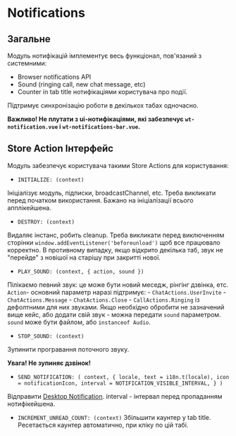 # Notifications

## Загальне

Модуль нотифікацій імплементує весь функціонал, пов'язаний з системними:

- Browser notifications API
- Sound (ringing call, new chat message, etc)
- Counter in tab title
  нотифікаціями користувача про події.

Підтримує синхронізацію роботи в декількох табах одночасно.

**Важливо! Не плутати з ui-нотифікаціями, які забезпечує
`wt-notification.vue` i `wt-notifications-bar.vue`.**

## Store Action Інтерфейс

Модуль забезпечує користувача такими Store Actions для користування:

- `INITIALIZE: (context)`

Ініціалізує модуль, підписки, broadcastChannel, etc. Треба викликати перед початком
використання. Бажано на ініціалізації всього апплікейшена.

- `DESTROY: (context)`

Видаляє інстанс, робить cleanup. Треба викликати перед виключенням сторінки
`window.addEventListener('beforeunload')` щоб все працювало корректно. В противному
випадку, якщо відкрито декілька таб, звук не "перейде" з новішої на старішу при
закритті нової.

- `PLAY_SOUND: (context, { action, sound })`

Пілікаємо певний звук: це може бути новий меседж, рінгінг дзвінка, етс. `Action`- основний
параметр наразі підтримує: - `ChatActions.UserInvite` - `ChatActions.Message` - `ChatActions.Close` - `CallActions.Ringing`
із дефолтними для них звуками.
Якщо необхідно обробити не зазначений вище кейс, або додати свій звук - можна передати
`sound` параметром. `sound` може бути файлом, або `instanceof Audio`.

- `STOP_SOUND: (context)`

Зупинити програвання поточного звуку.

**Увага! Не зупиняє дзвінок!**

- `SEND_NOTIFICATION: (
    context,
{
   locale,
   text = i18n.t(locale),
   icon = notificationIcon,
   interval = NOTIFICATION_VISIBLE_INTERVAL,
}
   )`

Відправити [Desktop Notification](https://developer.mozilla.org/en-US/docs/Web/API/Notifications_API/Using_the_Notifications_API).
interval - інтервал перед пропаданням нотифікейшена.

- `INCREMENT_UNREAD_COUNT: (context)`
  Збільшити каунтер у tab title. Ресетається каунтер автоматично, при кліку
  по цій табі.
